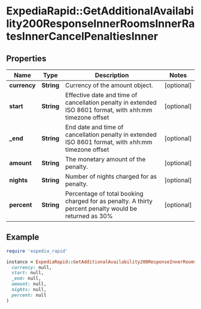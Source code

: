 # ExpediaRapid::GetAdditionalAvailability200ResponseInnerRoomsInnerRatesInnerCancelPenaltiesInner

## Properties

| Name | Type | Description | Notes |
| ---- | ---- | ----------- | ----- |
| **currency** | **String** | Currency of the amount object. | [optional] |
| **start** | **String** | Effective date and time of cancellation penalty in extended ISO 8601 format, with ±hh:mm timezone offset | [optional] |
| **_end** | **String** | End date and time of cancellation penalty in extended ISO 8601 format, with ±hh:mm timezone offset | [optional] |
| **amount** | **String** | The monetary amount of the penalty. | [optional] |
| **nights** | **String** | Number of nights charged for as penalty. | [optional] |
| **percent** | **String** | Percentage of total booking charged for as penalty. A thirty percent penalty would be returned as 30% | [optional] |

## Example

```ruby
require 'expedia_rapid'

instance = ExpediaRapid::GetAdditionalAvailability200ResponseInnerRoomsInnerRatesInnerCancelPenaltiesInner.new(
  currency: null,
  start: null,
  _end: null,
  amount: null,
  nights: null,
  percent: null
)
```

